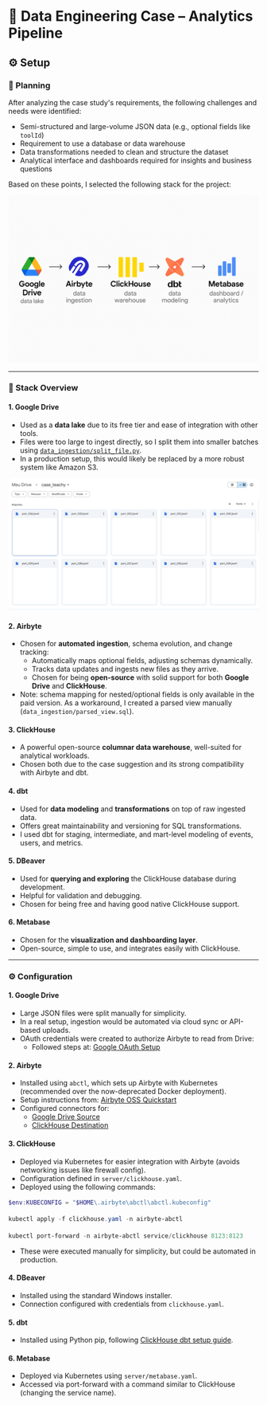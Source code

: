 # 🧠 Data Engineering Case – Analytics Pipeline

## ⚙️ Setup

### 🧭 Planning

After analyzing the case study's requirements, the following challenges and needs were identified:

- Semi-structured and large-volume JSON data (e.g., optional fields like `toolId`)
- Requirement to use a database or data warehouse
- Data transformations needed to clean and structure the dataset
- Analytical interface and dashboards required for insights and business questions

Based on these points, I selected the following stack for the project:

![Workflow](./images/workflow.png)

---

### 🔧 Stack Overview

#### 1. Google Drive

- Used as a **data lake** due to its free tier and ease of integration with other tools.
- Files were too large to ingest directly, so I split them into smaller batches using [`data_ingestion/split_file.py`](data_ingestion/split_file.py).
- In a production setup, this would likely be replaced by a more robust system like Amazon S3.

![Workflow](./images/drive.png)

#### 2. Airbyte

- Chosen for **automated ingestion**, schema evolution, and change tracking:
  - Automatically maps optional fields, adjusting schemas dynamically.
  - Tracks data updates and ingests new files as they arrive.
  - Chosen for being **open-source** with solid support for both **Google Drive** and **ClickHouse**.
- Note: schema mapping for nested/optional fields is only available in the paid version. As a workaround, I created a parsed view manually (`data_ingestion/parsed_view.sql`).

#### 3. ClickHouse

- A powerful open-source **columnar data warehouse**, well-suited for analytical workloads.
- Chosen both due to the case suggestion and its strong compatibility with Airbyte and dbt.

#### 4. dbt

- Used for **data modeling** and **transformations** on top of raw ingested data.
- Offers great maintainability and versioning for SQL transformations.
- I used dbt for staging, intermediate, and mart-level modeling of events, users, and metrics.

#### 5. DBeaver

- Used for **querying and exploring** the ClickHouse database during development.
- Helpful for validation and debugging.
- Chosen for being free and having good native ClickHouse support.

#### 6. Metabase

- Chosen for the **visualization and dashboarding layer**.
- Open-source, simple to use, and integrates easily with ClickHouse.

---

### ⚙️ Configuration

#### 1. Google Drive

- Large JSON files were split manually for simplicity.
- In a real setup, ingestion would be automated via cloud sync or API-based uploads.
- OAuth credentials were created to authorize Airbyte to read from Drive:
  - Followed steps at: [Google OAuth Setup](https://cloud.google.com/looker/docs/looker-core-create-oauth?hl=pt-br)

#### 2. Airbyte

- Installed using `abctl`, which sets up Airbyte with Kubernetes (recommended over the now-deprecated Docker deployment).
- Setup instructions from: [Airbyte OSS Quickstart](https://docs.airbyte.com/using-airbyte/getting-started/oss-quickstart)
- Configured connectors for:
  - [Google Drive Source](https://docs.airbyte.com/integrations/sources/google-drive)
  - [ClickHouse Destination](https://docs.airbyte.com/integrations/destinations/clickhouse)

#### 3. ClickHouse

- Deployed via Kubernetes for easier integration with Airbyte (avoids networking issues like firewall config).
- Configuration defined in `server/clickhouse.yaml`.
- Deployed using the following commands:

```powershell
$env:KUBECONFIG = "$HOME\.airbyte\abctl\abctl.kubeconfig"

kubectl apply -f clickhouse.yaml -n airbyte-abctl

kubectl port-forward -n airbyte-abctl service/clickhouse 8123:8123
```

- These were executed manually for simplicity, but could be automated in production.

#### 4. DBeaver

- Installed using the standard Windows installer.
- Connection configured with credentials from `clickhouse.yaml`.

#### 5. dbt

- Installed using Python pip, following [ClickHouse dbt setup guide](https://clickhouse.com/docs/integrations/dbt).

#### 6. Metabase

- Deployed via Kubernetes using `server/metabase.yaml`.
- Accessed via port-forward with a command similar to ClickHouse (changing the service name).